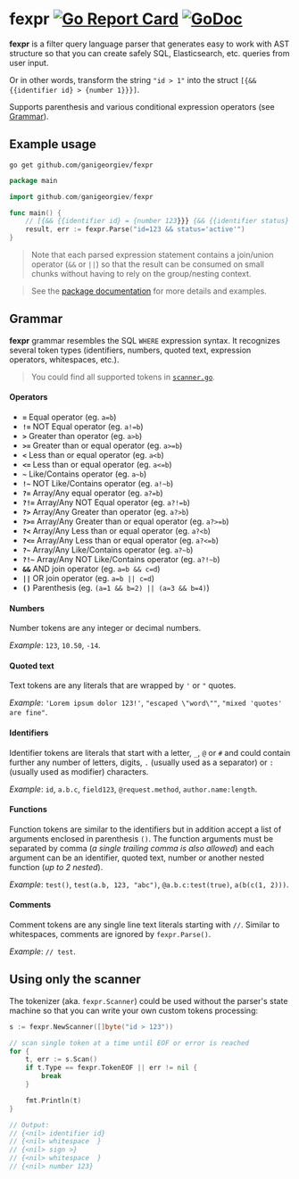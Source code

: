 fexpr
[![Go Report Card](https://goreportcard.com/badge/github.com/ganigeorgiev/fexpr)](https://goreportcard.com/report/github.com/ganigeorgiev/fexpr)
[![GoDoc](https://godoc.org/github.com/ganigeorgiev/fexpr?status.svg)](https://pkg.go.dev/github.com/ganigeorgiev/fexpr)
================================================================================

**fexpr** is a filter query language parser that generates easy to work with AST structure so that you can create safely SQL, Elasticsearch, etc. queries from user input.

Or in other words, transform the string `"id > 1"` into the struct `[{&& {{identifier id} > {number 1}}}]`.

Supports parenthesis and various conditional expression operators (see [Grammar](https://github.com/ganigeorgiev/fexpr#grammar)).


## Example usage

```
go get github.com/ganigeorgiev/fexpr
```

```go
package main

import github.com/ganigeorgiev/fexpr

func main() {
    // [{&& {{identifier id} = {number 123}}} {&& {{identifier status} = {text active}}}]
    result, err := fexpr.Parse("id=123 && status='active'")
}
```

> Note that each parsed expression statement contains a join/union operator (`&&` or `||`) so that the result can be consumed on small chunks without having to rely on the group/nesting context.

> See the [package documentation](https://pkg.go.dev/github.com/ganigeorgiev/fexpr) for more details and examples.


## Grammar

**fexpr** grammar resembles the SQL `WHERE` expression syntax. It recognizes several token types (identifiers, numbers, quoted text, expression operators, whitespaces, etc.).

> You could find all supported tokens in [`scanner.go`](https://github.com/ganigeorgiev/fexpr/blob/master/scanner.go).

#### Operators

- **`=`**  Equal operator (eg. `a=b`)
- **`!=`** NOT Equal operator (eg. `a!=b`)
- **`>`**  Greater than operator (eg. `a>b`)
- **`>=`** Greater than or equal operator (eg. `a>=b`)
- **`<`**  Less than or equal operator (eg. `a<b`)
- **`<=`** Less than or equal operator (eg. `a<=b`)
- **`~`**  Like/Contains operator (eg. `a~b`)
- **`!~`** NOT Like/Contains operator (eg. `a!~b`)
- **`?=`**  Array/Any equal operator (eg. `a?=b`)
- **`?!=`** Array/Any NOT Equal operator (eg. `a?!=b`)
- **`?>`**  Array/Any Greater than operator (eg. `a?>b`)
- **`?>=`** Array/Any Greater than or equal operator (eg. `a?>=b`)
- **`?<`**  Array/Any Less than or equal operator (eg. `a?<b`)
- **`?<=`** Array/Any Less than or equal operator (eg. `a?<=b`)
- **`?~`**  Array/Any Like/Contains operator (eg. `a?~b`)
- **`?!~`** Array/Any NOT Like/Contains operator (eg. `a?!~b`)
- **`&&`** AND join operator (eg. `a=b && c=d`)
- **`||`** OR join operator (eg. `a=b || c=d`)
- **`()`** Parenthesis (eg. `(a=1 && b=2) || (a=3 && b=4)`)

#### Numbers
Number tokens are any integer or decimal numbers.

_Example_: `123`, `10.50`, `-14`.

#### Quoted text

Text tokens are any literals that are wrapped by `'` or `"` quotes.

_Example_: `'Lorem ipsum dolor 123!'`, `"escaped \"word\""`, `"mixed 'quotes' are fine"`.

#### Identifiers

Identifier tokens are literals that start with a letter, `_`, `@` or `#` and could contain further any number of letters, digits, `.` (usually used as a separator) or `:` (usually used as modifier) characters.

_Example_: `id`, `a.b.c`, `field123`, `@request.method`, `author.name:length`.

#### Functions

Function tokens are similar to the identifiers but in addition accept a list of arguments enclosed in parenthesis `()`.
The function arguments must be separated by comma (_a single trailing comma is also allowed_) and each argument can be an identifier, quoted text, number or another nested function (_up to 2 nested_).

_Example_: `test()`, `test(a.b, 123, "abc")`, `@a.b.c:test(true)`, `a(b(c(1, 2)))`.

#### Comments

Comment tokens are any single line text literals starting with `//`.
Similar to whitespaces, comments are ignored by `fexpr.Parse()`.

_Example_: `// test`.


## Using only the scanner

The tokenizer (aka. `fexpr.Scanner`) could be used without the parser's state machine so that you can write your own custom tokens processing:

```go
s := fexpr.NewScanner([]byte("id > 123"))

// scan single token at a time until EOF or error is reached
for {
    t, err := s.Scan()
    if t.Type == fexpr.TokenEOF || err != nil {
        break
    }

    fmt.Println(t)
}

// Output:
// {<nil> identifier id}
// {<nil> whitespace  }
// {<nil> sign >}
// {<nil> whitespace  }
// {<nil> number 123}
```
